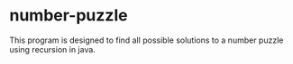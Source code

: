# number-puzzle
This program is designed to find all possible solutions to a number puzzle using recursion in java. 
